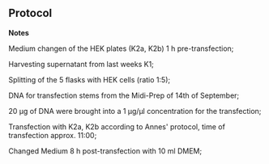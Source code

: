 ﻿---
aimtask: transfection  
protocol: "-"
date: 2019-09-30  
participants: Eva Neugebauer, Leon Altmann
---    
## Protocol  

**Notes**

  

Medium changen of the HEK plates (K2a, K2b) 1 h pre-transfection;

  

Harvesting supernatant from last weeks K1;

  

Splitting of the 5 flasks with HEK cells (ratio 1:5);

  

DNA for transfection stems from the Midi-Prep of 14th of September;

20 µg of DNA were brought into a 1 µg/µl concentration for the transfection;

Transfection with K2a, K2b according to Annes' protocol, time of transfection approx. 11:00;

  

Changed Medium 8 h post-transfection with 10 ml DMEM;
